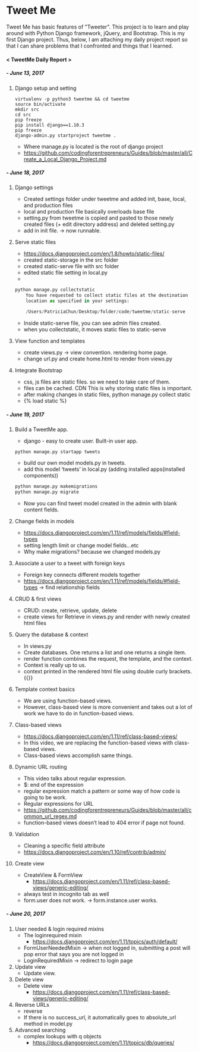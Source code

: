# Tweet Me


Tweet Me has basic features of "Tweeter". This project is to learn and play around with Python Django framework, jQuery, and Bootstrap. This is my first Django project. Thus, below, I am attaching my daily project report so that I can share problems that I confronted and things that I learned. 



#### < TweetMe Daily Report >

##### - June 13, 2017
1. Django setup and setting

    ```ptrhon
    virtualenv -p python3 tweetme && cd tweetme
    source bin/activate
    mkdir src
    cd src
    pip freeze
    pip install django==1.10.3
    pip freeze
    django-admin.py startproject tweetme .
    ```

    -  Where manage.py is located is the root of django project
    -  https://github.com/codingforentrepreneurs/Guides/blob/master/all/Create_a_Local_Django_Project.md
    
##### - June 18, 2017
1. Django settings
    - Created settings folder under tweetme and added init, base, local, and production  files
    - local and production file basically overloads base file
    - setting.py from tweetme is copied and pasted to those newly created files (+ edit directory address) and deleted setting.py
    - add in init file. -> now runnable.

2. Serve static files
    *  https://docs.djangoproject.com/en/1.8/howto/static-files/
    *  created static-storage in the src folder
    * created static-serve file with src folder
    * edited static file setting in local.py
    * 
    ```python
    python manage.py collectstatic  
        You have requested to collect static files at the destination
        location as specified in your settings:
    
        /Users/PatriciaChun/Desktop/folder/code/tweetme/static-serve
    ```

    - Inside static-serve file, you can see admin files created.
    - when you collectstatic, it moves static files to static-serve
3. View function and templates
    * create views.py -> view convention. rendering home page.
    * change url.py and create home.html to render from views.py
4. Integrate Bootstrap
    * css, js files are static files. so we need to take care of them. 
    * files can be cached. CDN This is why storing static files is important.
    * after making changes in static files, python manage.py collect static
    * {% load static %}

##### - June 19, 2017
1. Build a TweetMe app.

    * django - easy to create user. Built-in user app.
    ```ptrhon
    python manage.py startapp tweets
    ```
    * build our own model models.py in tweets.
    * add this model ‘tweets’ in local.py (adding installed apps(installed components))
    ```python
    python manage.py makemigrations
    python manage.py migrate
    ```
    * Now you can find tweet model created in the admin with blank content fields.
2. Change fields in models

    * https://docs.djangoproject.com/en/1.11/ref/models/fields/#field-types
    * setting length limit or change model fields…etc
    * Why make migrations? because we changed models.py

3. Associate a user to a tweet with foreign keys
    * Foreign key connects different models together
    * https://docs.djangoproject.com/en/1.11/ref/models/fields/#field-types   -> find relationship fields
4. CRUD & first views
    * CRUD: create, retrieve, update, delete
    * create views for Retrieve in views.py and render with newly created html files
5. Query the database & context
    * In views.py
    * Create databases. One returns a list and one returns a single item.
    * render function combines the request, the template, and the context.
    * Context is really up to us.
    * context printed in the rendered html file using double curly brackets. {{}}
6. Template context basics
    * We are using function-based views.
    * However, class-based view is more convenient and takes out a lot of work we have to do in function-based views.
7. Class-based views

    * https://docs.djangoproject.com/en/1.11/ref/class-based-views/
    * In this video, we are replacing the function-based views with class-based views.
    * Class-based views accomplish same things.
8. Dynamic URL routing
    * This video talks about regular expression.
    * $: end of the expression
    * regular expression match a pattern or some way of how code is going to be work.
    * Regular expressions for URL
    * https://github.com/codingforentrepreneurs/Guides/blob/master/all/common_url_regex.md
    * function-based views doesn’t lead to 404 error if page not found. 
9. Validation
    *  Cleaning a specific field attribute
    *   https://docs.djangoproject.com/en/1.10/ref/contrib/admin/ 
10. Create view
    * CreateView & FormView
        * https://docs.djangoproject.com/en/1.11/ref/class-based-views/generic-editing/
    * always test in incognito tab as well
    * form.user does not work. -> form.instance.user works.


##### - June 20, 2017
1. User needed & login required mixins
    * The loginrequired mixin
        * https://docs.djangoproject.com/en/1.11/topics/auth/default/
    * FormUserNeededMixin -> when not logged in, submitting a post will pop error that says you are not logged in
    * LoginRequiredMixin -> redirect to login page
2. Update view
    * Update view.
3. Delete view
    * Delete view
        * https://docs.djangoproject.com/en/1.11/ref/class-based-views/generic-editing/
4. Reverse URLs
    * reverse
    * If there is no success_url, it automatically goes to absolute_url method in model.py
5. Advanced searching
    * complex lookups with q objects
        * https://docs.djangoproject.com/en/1.11/topics/db/queries/









[//]: # (These are reference links used in the body of this note and get stripped out when the markdown processor does its job. There is no need to format nicely because it shouldn't be seen. Thanks SO - http://stackoverflow.com/questions/4823468/store-comments-in-markdown-syntax)


   [dill]: <https://github.com/joemccann/dillinger>
   [git-repo-url]: <https://github.com/joemccann/dillinger.git>
   [john gruber]: <http://daringfireball.net>
   [df1]: <http://daringfireball.net/projects/markdown/>
   [markdown-it]: <https://github.com/markdown-it/markdown-it>
   [Ace Editor]: <http://ace.ajax.org>
   [node.js]: <http://nodejs.org>
   [Twitter Bootstrap]: <http://twitter.github.com/bootstrap/>
   [jQuery]: <http://jquery.com>
   [@tjholowaychuk]: <http://twitter.com/tjholowaychuk>
   [express]: <http://expressjs.com>
   [AngularJS]: <http://angularjs.org>
   [Gulp]: <http://gulpjs.com>

   [PlDb]: <https://github.com/joemccann/dillinger/tree/master/plugins/dropbox/README.md>
   [PlGh]: <https://github.com/joemccann/dillinger/tree/master/plugins/github/README.md>
   [PlGd]: <https://github.com/joemccann/dillinger/tree/master/plugins/googledrive/README.md>
   [PlOd]: <https://github.com/joemccann/dillinger/tree/master/plugins/onedrive/README.md>
   [PlMe]: <https://github.com/joemccann/dillinger/tree/master/plugins/medium/README.md>
   [PlGa]: <https://github.com/RahulHP/dillinger/blob/master/plugins/googleanalytics/README.md>
